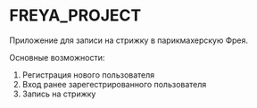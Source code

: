 # FREYA_PROJECT


Приложение для записи на стрижку в парикмахерскую Фрея. 

Основные возможности:
  1. Регистрация нового пользователя
  2. Вход ранее зарегестрированного пользователя
  3. Запись на стрижку
